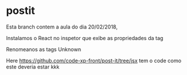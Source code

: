# postit

Esta branch contem a aula do dia 20/02/2018, 

Instalamos o React no inspetor que exibe as propriedades da tag

Renomeanos as tags Unknown

Here https://github.com/code-xp-front/post-it/tree/jsx tem o code
como este deveria estar kkk
